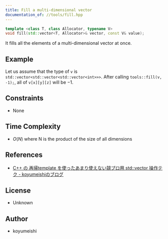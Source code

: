 ```yaml
---
title: Fill a multi-dimensional vector
documentation_of: //tools/fill.hpp
---
```


```cpp
template <class T, class Allocator, typename V>
void fill(std::vector<T, Allocator>& vector, const V& value);
```

It fills all the elements of a multi-dimensional vector at once.

## Example
Let us assume that the type of `v` is `std::vector<std::vector<std::vector<int>>>`.
After calling `tools::fill(v, -1);`, all of `v[x][y][z]` will be $-1$.

## Constraints
- None

## Time Complexity
- $O(N)$ where N is the product of the size of all dimensions

## References
- [C++ の 再帰template を使ったあまり使えない競プロ用 std::vector 操作テク - koyumeishiのブログ](https://koyumeishi.hatenablog.com/entry/2016/02/01/152426)

## License
- Unknown

## Author
- koyumeishi
